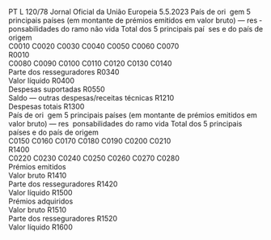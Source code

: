 PT  L 120/78 Jornal Oficial da União Europeia 5.5.2023
 País de ori ­
gem  5 principais países (em montante de prémios emitidos em valor bruto) — res ­
ponsabilidades do ramo não vida  Total dos 
5 principais paí ­
ses e do país de 
origem  
C0010  C0020  C0030  C0040  C0050  C0060  C0070  
R0010  
C0080  C0090  C0100  C0110  C0120  C0130  C0140  
Parte dos resseguradores  R0340  
Valor líquido  R0400  
Despesas suportadas  R0550  
Saldo — outras despesas/receitas técnicas  R1210  
Despesas totais  R1300  
País de ori ­
gem  5 principais países (em montante de prémios emitidos em valor bruto) — res ­
ponsabilidades do ramo vida  Total dos 
5 principais 
países e do país 
de origem  
C0150  C0160  C0170  C0180  C0190  C0200  C0210  
R1400  
C0220  C0230  C0240  C0250  C0260  C0270  C0280  
Prémios emitidos  
Valor bruto  R1410  
Parte dos resseguradores  R1420  
Valor líquido  R1500  
Prémios adquiridos  
Valor bruto  R1510  
Parte dos resseguradores  R1520  
Valor líquido  R1600